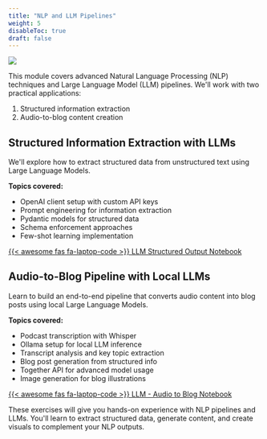 ```yaml
---
title: "NLP and LLM Pipelines"
weight: 5
disableToc: true
draft: false
---
```


![](/ds24/images/nlp_pipe_corgie.png)

This module covers advanced Natural Language Processing (NLP) techniques and Large Language Model (LLM) pipelines. We'll work with two practical applications:

1. Structured information extraction
2. Audio-to-blog content creation

## Structured Information Extraction with LLMs

We'll explore how to extract structured data from unstructured text using Large Language Models.

**Topics covered:**
- OpenAI client setup with custom API keys
- Prompt engineering for information extraction
- Pydantic models for structured data
- Schema enforcement approaches
- Few-shot learning implementation

[{{< awesome fas fa-laptop-code >}} LLM Structured Output Notebook](https://colab.research.google.com/github/aaubs/ds-master/blob/main/notebooks/M2_LLM_structured_output_2024.ipynb)

## Audio-to-Blog Pipeline with Local LLMs

Learn to build an end-to-end pipeline that converts audio content into blog posts using local Large Language Models.

**Topics covered:**
- Podcast transcription with Whisper
- Ollama setup for local LLM inference
- Transcript analysis and key topic extraction
- Blog post generation from structured info
- Together API for advanced model usage
- Image generation for blog illustrations

[{{< awesome fas fa-laptop-code >}} LLM - Audio to Blog Notebook](https://colab.research.google.com/github/aaubs/ds-master/blob/main/notebooks/M2_audio_to_blog_local_LLM_ed.ipynb)

These exercises will give you hands-on experience with NLP pipelines and LLMs. You'll learn to extract structured data, generate content, and create visuals to complement your NLP outputs.
